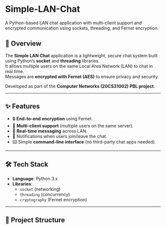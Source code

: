 # Simple-LAN-Chat
A Python-based LAN chat application with multi-client support and encrypted communication using sockets, threading, and Fernet encryption.
## 📖 Overview
The **Simple LAN Chat** application is a lightweight, secure chat system built using Python’s **socket** and **threading** libraries.  
It allows multiple users on the same Local Area Network (LAN) to chat in real time.  
Messages are **encrypted with Fernet (AES)** to ensure privacy and security.

Developed as part of the **Computer Networks (20CS31002) PBL project**.

---

## ✨ Features
- 🔒 **End-to-end encryption** using Fernet.
- 👥 **Multi-client support** (multiple users on the same server).
- 📡 **Real-time messaging** across LAN.
- 🔔 Notifications when users join/leave the chat.
- ⌨️ Simple **command-line interface** (no third-party chat apps needed).

---

## 🛠️ Tech Stack
- **Language**: Python 3.x  
- **Libraries**: 
  - `socket` (networking)
  - `threading` (concurrency)
  - `cryptography` (Fernet encryption)

---

## 📂 Project Structure
